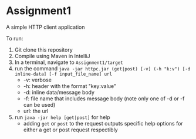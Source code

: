 # Assignment1

A simple HTTP client application

To run:
1. Git clone this repository
2. Compile using Maven in IntelliJ
3. In a terminal, navigate to `Assignment1/target`
4. run the command `java -jar httpc.jar (get|post) [-v] (-h "k:v") [-d inline-data] [-f input_file_name] url`
   - -v: verbose
   - -h: header with the format "key:value"
   - -d: inline data/message body
   - -f: file name that includes message body (note only one of -d or -f can be used)
   - url: the url
5. run `java -jar help [get|post]` for help
    - adding `get` or `post` to the request outputs specific help options for either a get or post request respectibly
